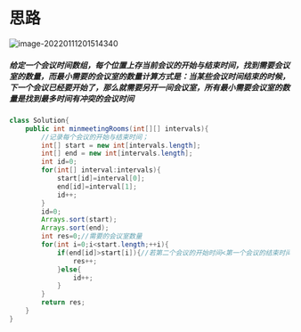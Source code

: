 # 思路

![image-20220111201514340](C:\Users\28635\AppData\Roaming\Typora\typora-user-images\image-20220111201514340.png)

##### 给定一个会议时间数组，每个位置上存当前会议的开始与结束时间，找到需要会议室的数量，而最小需要的会议室的数量计算方式是：当某些会议时间结束的时候，下一个会议已经要开始了，那么就需要另开一间会议室，所有最小需要会议室的数量是找到最多时间有冲突的会议时间

```java
class Solution{
    public int minmeetingRooms(int[][] intervals){
        //记录每个会议的开始与结束时间；
        int[] start = new int[intervals.length];
        int[] end = new int[intervals.length];
        int id=0;
        for(int[] interval:intervals){
            start[id]=interval[0];
            end[id]=interval[1];
            id++;
        }
        id=0;
        Arrays.sort(start);
        Arrays.sort(end);
        int res=0;//需要的会议室数量
        for(int i=0;i<start.length;++i){
            if(end[id]>start[i]){//若第二个会议的开始时间<第一个会议的结束时间，那就需要会议室数量+1；否则可以用这个会议室
                res++;
            }else{
                id++;
            }
        }
        return res;
    }
}
```

